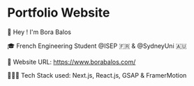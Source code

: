 # Portfolio Website

👋 Hey ! I'm Bora Balos

🎓 French Engineering Student @ISEP 🇫🇷 & @SydneyUni 🇦🇺

👀 Website URL: https://www.borabalos.com/ 

🧑🏻‍💻 Tech Stack used: Next.js, React.js, GSAP & FramerMotion
